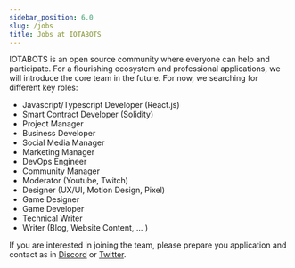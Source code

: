 ```yaml
---
sidebar_position: 6.0
slug: /jobs
title: Jobs at IOTABOTS
---
```


IOTABOTS is an open source community where everyone can help and participate. For a flourishing ecosystem and professional applications, we will introduce the core team in the future. For now, we searching for different key roles:

- Javascript/Typescript Developer (React.js)
- Smart Contract Developer (Solidity)
- Project Manager
- Business Developer
- Social Media Manager
- Marketing Manager
- DevOps Engineer
- Community Manager
- Moderator (Youtube, Twitch)
- Designer (UX/UI, Motion Design, Pixel)
- Game Designer
- Game Developer
- Technical Writer
- Writer (Blog, Website Content, ... )

If you are interested in joining the team, please prepare you application and contact as in [Discord](https://discord.gg/iotabots) or [Twitter](https://twitter.com/iotabots).